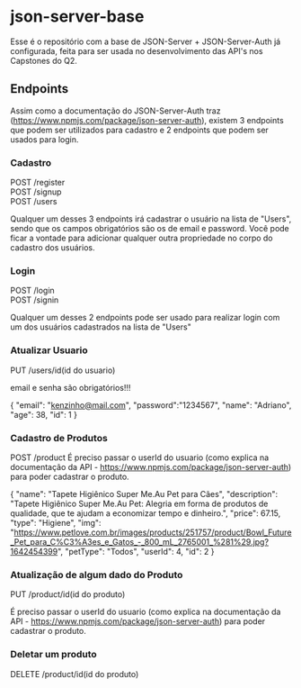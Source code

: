 # json-server-base

Esse é o repositório com a base de JSON-Server + JSON-Server-Auth já configurada, feita para ser usada no desenvolvimento das API's nos Capstones do Q2.

## Endpoints

Assim como a documentação do JSON-Server-Auth traz (https://www.npmjs.com/package/json-server-auth), existem 3 endpoints que podem ser utilizados para cadastro e 2 endpoints que podem ser usados para login.

### Cadastro

POST /register <br/>
POST /signup <br/>
POST /users

Qualquer um desses 3 endpoints irá cadastrar o usuário na lista de "Users", sendo que os campos obrigatórios são os de email e password.
Você pode ficar a vontade para adicionar qualquer outra propriedade no corpo do cadastro dos usuários.


### Login

POST /login <br/>
POST /signin

Qualquer um desses 2 endpoints pode ser usado para realizar login com um dos usuários cadastrados na lista de "Users"

### Atualizar Usuario
PUT /users/id(id do usuario)

email e senha são obrigatórios!!!

{
		"email": "kenzinho@mail.com",
	"password":"1234567",
		"name": "Adriano",
		"age": 38,
		"id": 1
	}
  
  


### Cadastro de Produtos

POST /product
É preciso passar o userId do usuario (como explica na documentação da API - https://www.npmjs.com/package/json-server-auth) para poder cadastrar o produto.

{
      "name": "Tapete Higiênico Super Me.Au Pet para Cães",
      "description": "Tapete Higiênico Super Me.Au Pet: Alegria em forma de produtos de qualidade, que te ajudam a economizar tempo e dinheiro.",
      "price": 67.15,
      "type": "Higiene",
      "img": "https://www.petlove.com.br/images/products/251757/product/Bowl_Future_Pet_para_C%C3%A3es_e_Gatos_-_800_mL_2765001_%281%29.jpg?1642454399",
      "petType": "Todos",
      "userId": 4,
      "id": 2
    }

### Atualização de algum dado do Produto
PUT /product/id(id do produto)

É preciso passar o userId do usuario (como explica na documentação da API - https://www.npmjs.com/package/json-server-auth) para poder cadastrar o produto.


### Deletar um produto

DELETE /product/id(id do produto)






